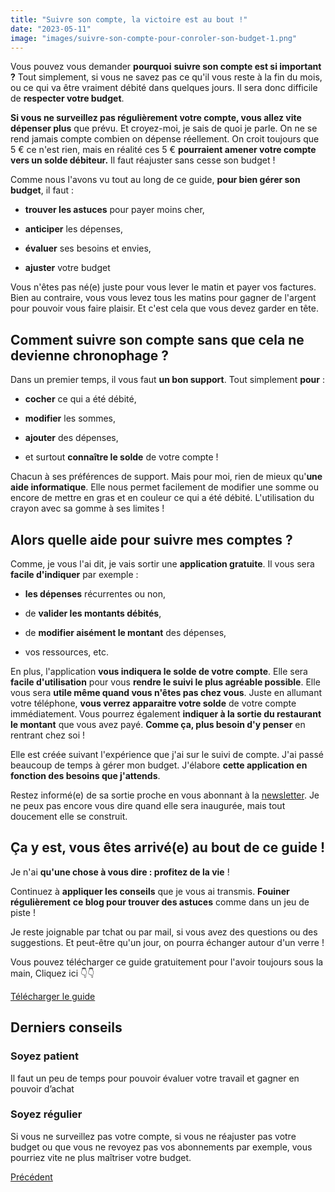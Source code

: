 ```yaml
---
title: "Suivre son compte, la victoire est au bout !"
date: "2023-05-11"
image: "images/suivre-son-compte-pour-conroler-son-budget-1.png"
---
```


Vous pouvez vous demander **pourquoi** **suivre son compte est si important ?** Tout simplement, si vous ne savez pas ce qu'il vous reste à la fin du mois, ou ce qui va être vraiment débité dans quelques jours. Il sera donc difficile de **respecter votre budget**.

**Si vous ne surveillez pas régulièrement votre compte, vous allez vite dépenser plus** que prévu. Et croyez-moi, je sais de quoi je parle. On ne se rend jamais compte combien on dépense réellement. On croit toujours que 5 € ce n'est rien, mais en réalité ces 5 € **pourraient amener votre compte vers un solde débiteur.** Il faut réajuster sans cesse son budget !

Comme nous l'avons vu tout au long de ce guide, **pour bien gérer son budget**, il faut :

- **trouver les astuces** pour payer moins cher,

- **anticiper** les dépenses,

- **évaluer** ses besoins et envies,

- **ajuster** votre budget

Vous n'êtes pas né(e) juste pour vous lever le matin et payer vos factures. Bien au contraire, vous vous levez tous les matins pour gagner de l'argent pour pouvoir vous faire plaisir. Et c'est cela que vous devez garder en tête.

## Comment suivre son compte sans que cela ne devienne chronophage ?

Dans un premier temps, il vous faut **un bon support**. Tout simplement **pour** :

- **cocher** ce qui a été débité,

- **modifier** les sommes,

- **ajouter** des dépenses,

- et surtout **connaître le solde** de votre compte !

Chacun à ses préférences de support. Mais pour moi, rien de mieux qu'**une aide informatique**. Elle nous permet facilement de modifier une somme ou encore de mettre en gras et en couleur ce qui a été débité. L'utilisation du crayon avec sa gomme à ses limites !

## Alors quelle aide pour suivre mes comptes ?

Comme, je vous l'ai dit, je vais sortir une **application gratuite**. Il vous sera **facile d'indiquer** par exemple :

- **les dépenses** récurrentes ou non,

- de **valider les montants débités**,

- de **modifier aisément le montant** des dépenses,

- vos ressources, etc.

En plus, l'application **vous indiquera le solde de votre compte**. Elle sera **facile d'utilisation** pour vous **rendre le suivi le plus agréable possible**. Elle vous sera **utile même quand vous n'êtes pas chez vous**. Juste en allumant votre téléphone, **vous verrez apparaitre votre solde** de votre compte immédiatement. Vous pourrez également **indiquer à la sortie du restaurant le montant** que vous avez payé. **Comme ça, plus besoin d'y penser** en rentrant chez soi !

Elle est créée suivant l'expérience que j'ai sur le suivi de compte. J'ai passé beaucoup de temps à gérer mon budget. J'élabore **cette application en fonction des besoins que j'attends**.

Restez informé(e) de sa sortie proche en vous abonnant à la [newsletter](https://commentgerersonbudget.fr/s-abonner-a-la-newsletter/). Je ne peux pas encore vous dire quand elle sera inaugurée, mais tout doucement elle se construit.

## Ça y est, vous êtes arrivé(e) au bout de ce guide !

Je n'ai **qu'une chose à vous dire : profitez de la vie** !

Continuez à **appliquer les conseils** que je vous ai transmis. **Fouiner régulièrement** **ce blog pour trouver des astuces** comme dans un jeu de piste !

Je reste joignable par tchat ou par mail, si vous avez des questions ou des suggestions. Et peut-être qu'un jour, on pourra échanger autour d'un verre !

Vous pouvez télécharger ce guide gratuitement pour l'avoir toujours sous la main, Cliquez ici 👇👇

[Télécharger le guide](https://commentgerersonbudget.fr/telecharger-gratuitement-le-guide-complet/)

## Derniers conseils

### Soyez patient

Il faut un peu de temps pour pouvoir évaluer votre travail et gagner en pouvoir d’achat

### Soyez régulier

Si vous ne surveillez pas votre compte, si vous ne réajuster pas votre budget ou que vous ne revoyez pas vos abonnements par exemple, vous pourriez vite ne plus maîtriser votre budget.

[Précédent](https://commentgerersonbudget.fr/guide-5-calculer-son-budget "calculer son budget")
